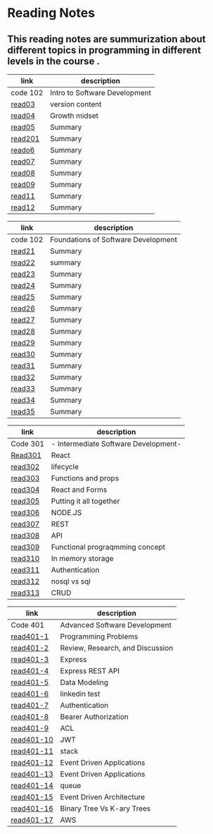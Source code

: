 # Reading Notes

## This reading notes are summurization about different topics in programming in different levels in the course .



| link | description |
| ---------------------------------------------------|------------------ |
| code 102 | Intro to Software Development |
|[read03](https://suadtalafha.github.io/reading-notes/read03)| version content | 
| [read04](https://suadtalafha.github.io/reading-notes/read04) | Growth midset | 
| [read05](https://suadtalafha.github.io/reading-notes/read05) | Summary |
| [read201](https://suadtalafha.github.io/reading-notes/read201) | Summary |
| [reado6](https://suadtalafha.github.io/reading-notes/read06) | Summary|
| [read07](https://suadtalafha.github.io/reading-notes/read07) | Summary | 
| [read08](https://suadtalafha.github.io/reading-notes/read08) | Summary |
| [read09](https://suadtalafha.github.io/reading-notes/read09) | Summary |
| [read11](https://suadtalafha.github.io/reading-notes/read11) | Summary |
| [read12](https://suadtalafha.github.io/reading-notes/read12) | Summary |




| link | description |
| ------------------------------------------------------------- | ------------------------ |
| code 102 | Foundations of Software Development  |
| [read21](https://suadtalafha.github.io/reading-notes/read21) | Summary |
| [read22](https://suadtalafha.github.io/reading-notes/read22) | summary |
| [read23](https://suadtalafha.github.io/reading-notes/read23) | Summary |
| [read24](https://suadtalafha.github.io/reading-notes/read24) | Summary |
| [read25](https://suadtalafha.github.io/reading-notes/read25) | Summary |
| [read26](https://suadtalafha.github.io/reading-notes/read26) | Summary |
| [read27](https://suadtalafha.github.io/reading-notes/read27) |Summary |
| [read28](https://suadtalafha.github.io/reading-notes/read28) | Summary |
 | [read29](https://suadtalafha.github.io/reading-notes/read29) | Summary |
 | [read30](https://suadtalafha.github.io/reading-notes/read30) | Summary |
 | [read31](https://suadtalafha.github.io/reading-notes/read31) | Summary |
| [read32](https://suadtalafha.github.io/reading-notes/read32) | Summary |
| [read33](https://suadtalafha.github.io/reading-notes/read33) | Summary |
| [read34](https://suadtalafha.github.io/reading-notes/read34) | Summary |
| [read35](https://suadtalafha.github.io/reading-notes/read35) | Summary |


| link | description |
| ------------------------------------------------------------- | ------------------------ |
| Code 301 | - Intermediate Software Development- |
| [Read301](https://suadtalafha.github.io/reading-notes/Read35) | React |
|  [read302](https://suadtalafha.github.io/reading-notes/read302) | lifecycle |
|  [read303](https://suadtalafha.github.io/reading-notes/read303) | Functions and props |
|  [read304](https://suadtalafha.github.io/reading-notes/read304) | React and Forms |
|  [read305](https://suadtalafha.github.io/reading-notes/read305) | Putting it all together |
|  [read306](https://suadtalafha.github.io/reading-notes/read306) |  NODE.JS |
|  [read307](https://suadtalafha.github.io/reading-notes/read307) | REST  |
|  [read308](https://suadtalafha.github.io/reading-notes/read308) | API  |
|  [read309](https://suadtalafha.github.io/reading-notes/read309) | Functional prograqmming concept  |
|  [read310](https://suadtalafha.github.io/reading-notes/read310) |  In memory storage  |
|  [read311](https://suadtalafha.github.io/reading-notes/read311) | Authentication  |
|  [read312](https://suadtalafha.github.io/reading-notes/read312) | nosql vs sql  |
|  [read313](https://suadtalafha.github.io/reading-notes/read313) | CRUD |

| link | description |
| ------------------------------------------------------------- | ------------------------ |
| Code 401 |  Advanced Software Development |
| [read401-1](https://suadtalafha.github.io/reading-notes/read401-1)  | Programming Problems |
| [read401-2](https://suadtalafha.github.io/reading-notes/read401-2)  | Review, Research, and Discussion |
| [read401-3](https://suadtalafha.github.io/reading-notes/read401-3)  | Express |
| [read401-4](https://suadtalafha.github.io/reading-notes/read401-4)  | Express REST API |
| [read401-5](https://suadtalafha.github.io/reading-notes/read401-5)  | Data Modeling |
| [read401-6](https://suadtalafha.github.io/reading-notes/read401-6)  | linkedin test |
| [read401-7](https://suadtalafha.github.io/reading-notes/read401-7)  | Authentication |
| [read401-8](https://suadtalafha.github.io/reading-notes/read401-8)  | Bearer Authorization |
| [read401-9](https://suadtalafha.github.io/reading-notes/read401-9)  |ACL |
| [read401-10](https://suadtalafha.github.io/reading-notes/read401-10)  | JWT |
| [read401-11](https://suadtalafha.github.io/reading-notes/read401-11)  | stack  | 
 | [read401-12](https://suadtalafha.github.io/reading-notes/read401-12)  | Event Driven Applications  |
| [read401-13](https://suadtalafha.github.io/reading-notes/read401-13)  | Event Driven Applications  |
| [read401-14](https://suadtalafha.github.io/reading-notes/read401-14)  | queue  |
| [read401-15](https://suadtalafha.github.io/reading-notes/read401-15)  | Event Driven Architecture |
| [read401-16](https://suadtalafha.github.io/reading-notes/read401-16)  | Binary Tree Vs K-ary Trees|
 | [read401-17](https://suadtalafha.github.io/reading-notes/read401-17)  | AWS |